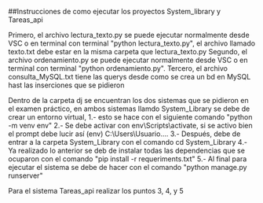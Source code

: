 ##Instrucciones de como ejecutar los proyectos System_library y Tareas_api

Primero, el archivo lectura_texto.py se puede ejecutar normalmente desde VSC o en terminal con terminal "python lectura_texto.py", el archivo llamado texto.txt debe estar en la misma carpeta que lectura_texto.py
Segundo, el archivo ordenamiento.py se puede ejecutar normalmente desde VSC o en terminal con terminal "python ordenamiento.py".
Tercero, el archivo consulta_MySQL.txt tiene las querys desde como se crea un bd en MySQL hast las inserciones que se pidieron

Dentro de la carpeta dj se encuentran los dos sistemas que se pidieron en el examen práctico, en ambos sistemas llamdo System_Library se debe de crear un entorno virtual, 
1.- esto se hace con el siguiente comando "python -m venv env"
2.- Se debe activar con env\Scripts\activate, si se activo bien el prompt debe lucir así 
(env) C:\Users\Usuario....
3.- Después, debe de entrar a la carpeta System_Library con el comando cd System_Library
4.- Ya realizado lo anterior se deb de instalar todas las dependencias que se ocuparon con el comando "pip install -r requeriments.txt"
5.- Al final para ejecutar el sistema se debe de hacer con el comando "python manage.py runserver"

Para el sistema Tareas_api realizar los puntos 3, 4, y 5
